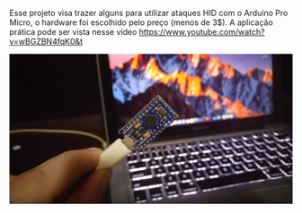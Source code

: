 Esse projeto visa trazer alguns para utilizar ataques HID com o Arduino Pro Micro, o hardware foi escolhido pelo preço (menos de 3$).
A aplicação prática pode ser vista nesse vídeo https://www.youtube.com/watch?v=wBGZBN4fqK0&t

![alt tag](https://github.com/LondrinaHackerClub/ArduinoProMicroHID/blob/master/HIDproMicro.PNG?raw=true)

